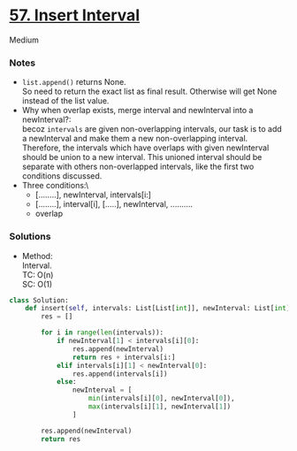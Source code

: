 # [57. Insert Interval](https://leetcode.com/problems/insert-interval/description/?envType=study-plan-v2&envId=top-interview-150)

Medium

### Notes

- `list.append()` returns None.\
  So need to return the exact list as final result. Otherwise will get None instead of the list value.
- Why when overlap exists, merge interval and newInterval into a newInterval?:\
  becoz `intervals` are given non-overlapping intervals, our task is to add a newInterval and make them a new non-overlapping interval.\
  Therefore, the intervals which have overlaps with given newInterval should be union to a new interval. This unioned interval should be separate with others non-overlapped intervals,
  like the first two conditions discussed.
- Three conditions:\
  - [........], newInterval, intervals[i:]
  - [........], interval[i], [.....], newInterval, ..........
  - overlap
    
### Solutions

- Method:\
  Interval.\
  TC: O(n)\
  SC: O(1)
```python
class Solution:
    def insert(self, intervals: List[List[int]], newInterval: List[int]) -> List[List[int]]:
        res = []

        for i in range(len(intervals)):
            if newInterval[1] < intervals[i][0]:
                res.append(newInterval)
                return res + intervals[i:]
            elif intervals[i][1] < newInterval[0]:
                res.append(intervals[i])
            else:
                newInterval = [
                    min(intervals[i][0], newInterval[0]),
                    max(intervals[i][1], newInterval[1])
                ]

        res.append(newInterval)
        return res
```
